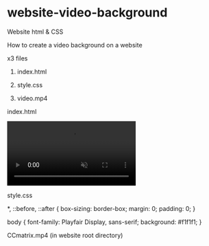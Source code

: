 # website-video-background
Website html & CSS 

How to create a video background on a website

x3 files

1. index.html

2. style.css

3. video.mp4


index.html 

  <!DOCTYPE html>
<html lang="en">
  <head>
    <meta charset="UTF-8" />
    <meta http-equiv="X-UA-Compatible" content="IE=edge" />
    <meta name="viewport" content="width=device-width, initial-scale=1.0" />
    <title>Video Background</title>
    <link rel="stylesheet" href="style.css" />
    <link rel="preconnect" href="https://fonts.googleapis.com" />
    <link rel="preconnect" href="https://fonts.gstatic.com" crossorigin />
    <link
      href="https://fonts.googleapis.com/css2?family=Playfair+Display:wght@400;500;600&family=Roboto&display=swap"
      rel="stylesheet"
    />
  </head>
</html>
<body>
  <div class="home">
    <video autoplay muted loop>
      <source src="ccmatrix.mp4" type="video/mp4" />
    </video>
  </div>
</body>

style.css

*,
::before,
::after {
  box-sizing: border-box;
  margin: 0;
  padding: 0;
}

body {
  font-family: Playfair Display, sans-serif;
  background: #f1f1f1;
}

CCmatrix.mp4 (in website root directory)
